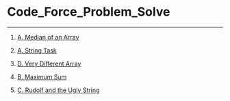 # Code_Force_Problem_Solve
___

<ol>
<li>

[A. Median of an Array](https://codeforces.com/contest/1946/problem/A)</li>

<li>

[A. String Task](https://codeforces.com/contest/118/problem/A?fbclid=IwAR0RDjPx-htMbQ6es_v9ltSRfhK-gOEKZzSReiPN0XZs3bNHdHFq9kWlgTA)

<li>

[D. Very Different Array](https://codeforces.com/contest/1921/problem/D?fbclid=IwAR38CJUTma33HGrbjwEMth_yXmBtZHuzbIqMKHUbKH1foz2Wyj5s82atVBg)

<li>

[B. Maximum Sum](https://codeforces.com/contest/1946/problem/B)

<li>

[C. Rudolf and the Ugly String](https://codeforces.com/problemset/problem/1941/C)